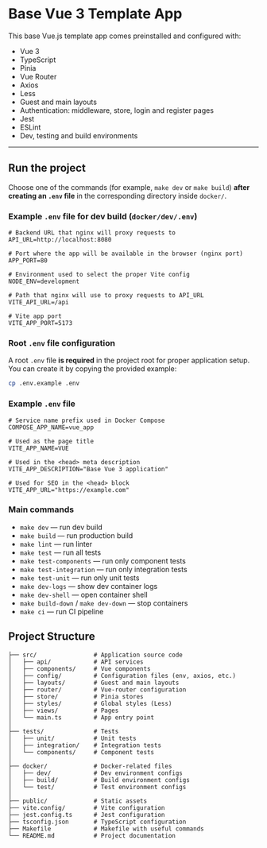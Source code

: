 # Base Vue 3 Template App

This base Vue.js template app comes preinstalled and configured with:

- Vue 3  
- TypeScript  
- Pinia  
- Vue Router  
- Axios  
- Less  
- Guest and main layouts  
- Authentication: middleware, store, login and register pages  
- Jest  
- ESLint  
- Dev, testing and build environments  

---

## Run the project

Choose one of the commands (for example, `make dev` or `make build`) **after creating an `.env` file** in the corresponding directory inside `docker/`.

### Example `.env` file for dev build (`docker/dev/.env`)

```env
# Backend URL that nginx will proxy requests to
API_URL=http://localhost:8080

# Port where the app will be available in the browser (nginx port)
APP_PORT=80

# Environment used to select the proper Vite config
NODE_ENV=development

# Path that nginx will use to proxy requests to API_URL
VITE_API_URL=/api

# Vite app port
VITE_APP_PORT=5173
```

### Root `.env` file configuration

A root `.env` file **is required** in the project root for proper application setup.  
You can create it by copying the provided example:

```bash
cp .env.example .env
```

### Example `.env` file
```env
# Service name prefix used in Docker Compose
COMPOSE_APP_NAME=vue_app       

# Used as the page title    
VITE_APP_NAME=VUE          

# Used in the <head> meta description        
VITE_APP_DESCRIPTION="Base Vue 3 application"   

# Used for SEO in the <head> block
VITE_APP_URL="https://example.com" 
```

### Main commands

- `make dev` — run dev build  
- `make build` — run production build  
- `make lint` — run linter  
- `make test` — run all tests  
- `make test-components` — run only component tests  
- `make test-integration` — run only integration tests  
- `make test-unit` — run only unit tests  
- `make dev-logs` — show dev container logs  
- `make dev-shell` — open container shell  
- `make build-down` / `make dev-down` — stop containers  
- `make ci` — run CI pipeline  


## Project Structure

```
├── src/                # Application source code
│   ├── api/            # API services
│   ├── components/     # Vue components
│   ├── config/         # Configuration files (env, axios, etc.)
│   ├── layouts/        # Guest and main layouts
│   ├── router/         # Vue-router configuration
│   ├── store/          # Pinia stores
│   ├── styles/         # Global styles (Less)
│   ├── views/          # Pages
│   └── main.ts         # App entry point
│
├── tests/              # Tests
│   ├── unit/           # Unit tests
│   ├── integration/    # Integration tests
│   └── components/     # Component tests
│
├── docker/             # Docker-related files
│   ├── dev/            # Dev environment configs
│   ├── build/          # Build environment configs
│   └── test/           # Test environment configs
│
├── public/             # Static assets
├── vite.config/        # Vite configuration
├── jest.config.ts      # Jest configuration
├── tsconfig.json       # TypeScript configuration
├── Makefile            # Makefile with useful commands
└── README.md           # Project documentation
```
